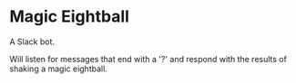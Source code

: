 # Magic Eightball

A Slack bot.

Will listen for messages that end with a '?' and respond with the results of shaking a magic eightball.
